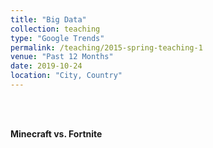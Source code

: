 ```yaml
---
title: "Big Data"
collection: teaching
type: "Google Trends"
permalink: /teaching/2015-spring-teaching-1
venue: "Past 12 Months"
date: 2019-10-24
location: "City, Country"
---
```


<br></br>

<b>Minecraft vs. Fortnite</b>

<br></br>

<script type="text/javascript" src="https://ssl.gstatic.com/trends_nrtr/1982_RC01/embed_loader.js"></script> <script type="text/javascript"> trends.embed.renderExploreWidget("TIMESERIES", {"comparisonItem":[{"keyword":"minecraft","geo":"US","time":"today 12-m"},{"keyword":"fortnite","geo":"US","time":"today 12-m"}],"category":0,"property":""}, {"exploreQuery":"geo=US&q=minecraft,fortnite&date=today 12-m,today 12-m","guestPath":"https://trends.google.com:443/trends/embed/"}); </script> 
